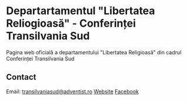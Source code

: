 # Departartamentul "Libertatea Reliogioasă" - Conferinței Transilvania Sud

Pagina web oficială a departamentului "Libertatea Religioasă" din cadrul Conferinței Transilvania Sud

## Contact

Email: transilvaniasud@adventist.ro
[Website](https://adventistsud.ro)
[Facebook](https://www.facebook.com/adventistsud)